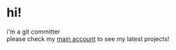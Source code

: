 # hi!
i'm a git committer   
please check my [main account](https://github.com/probablyacai) to see my latest projects!
